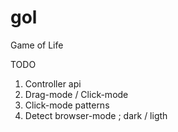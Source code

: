 # gol
Game of Life

TODO
1. Controller api
2. Drag-mode / Click-mode
3. Click-mode patterns
4. Detect browser-mode ; dark / ligth
